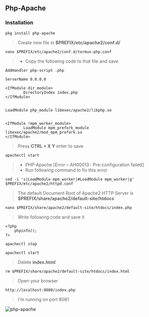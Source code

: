 ## Php-Apache

### Installation
```
pkg install php-apache
```
> Create new file in __$PREFIX/etc/apache2/conf.d/__
```
nano $PREFIX/etc/apache2/conf.d/tormux-php.conf
```
>* Copy the following code to that file and save
```
AddHandler php-script .php

ServerName 0.0.0.0

<IfModule dir_module>
        DirectoryIndex index.php
</IfModule>


LoadModule php_module libexec/apache2/libphp.so


<IfModule !mpm_worker_module>
        LoadModule mpm_prefork_module libexec/apache2/mod_mpm_prefork.so
</IfModule>
```
> Press __CTRL + X Y__ enter  to save
```
apachectl start
```
>* PHP-Apache [Error – AH00013 : Pre-configuration failed]
>* Run following command to fix this error
```
sed -i 's|LoadModule mpm_worker|#LoadModule mpm_worker|g' $PREFIX/etc/apache2/httpd.conf
```
> The default Document Root of Apache2 HTTP Server is __$PREFIX/share/apache2/default-site/htdocs__
```
nano $PREFIX/share/apache2/default-site/htdocs/index.php
```
> Write following code and save it
```
<?php
    phpinfo();
?>
```
```
apachectl stop

apachectl start
```

> Delete __index.html__

```
rm $PREFIX/share/apache2/default-site/htdocs/index.html
```
> Open your browser
```
http://localhost:8080/index.php
```
> I'm running on port 8081
 
![php-apache](http://ipfs.io/ipfs/QmPdLKY7tqs3vmkQ7GA5PZMxLnPRswyH1ajMzeJDwirmFt)






